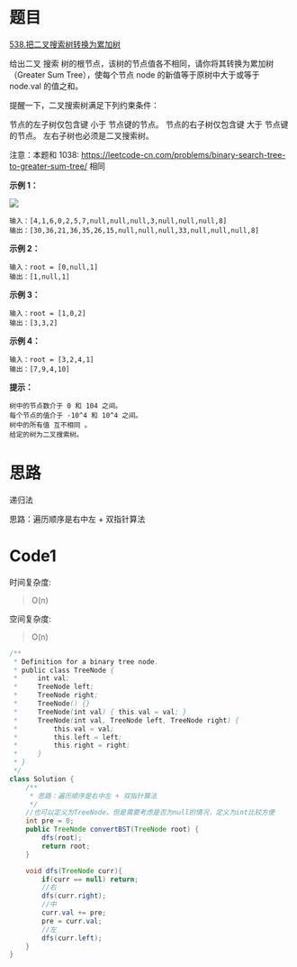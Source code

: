 # 题目
[538.把二叉搜索树转换为累加树](https://leetcode.cn/problems/convert-bst-to-greater-tree/)

给出二叉 搜索 树的根节点，该树的节点值各不相同，请你将其转换为累加树（Greater Sum Tree），使每个节点 node 的新值等于原树中大于或等于 node.val 的值之和。

提醒一下，二叉搜索树满足下列约束条件：

节点的左子树仅包含键 小于 节点键的节点。
节点的右子树仅包含键 大于 节点键的节点。
左右子树也必须是二叉搜索树。

注意：本题和 1038: https://leetcode-cn.com/problems/binary-search-tree-to-greater-sum-tree/ 相同

**示例 1：**

![](https://assets.leetcode-cn.com/aliyun-lc-upload/uploads/2019/05/03/tree.png)

``` 
输入：[4,1,6,0,2,5,7,null,null,null,3,null,null,null,8]
输出：[30,36,21,36,35,26,15,null,null,null,33,null,null,null,8]
```
**示例 2：**

``` 
输入：root = [0,null,1]
输出：[1,null,1]
```
**示例 3：**

``` 
输入：root = [1,0,2]
输出：[3,3,2]
```
**示例 4：**

``` 
输入：root = [3,2,4,1]
输出：[7,9,4,10]
```


**提示：**

``` 
树中的节点数介于 0 和 104 之间。
每个节点的值介于 -10^4 和 10^4 之间。
树中的所有值 互不相同 。
给定的树为二叉搜索树。
```

# 思路
递归法

思路：遍历顺序是右中左 + 双指针算法

# Code1

时间复杂度:
>O(n)
 
空间复杂度:
>O(n)

```java
/**
 * Definition for a binary tree node.
 * public class TreeNode {
 *     int val;
 *     TreeNode left;
 *     TreeNode right;
 *     TreeNode() {}
 *     TreeNode(int val) { this.val = val; }
 *     TreeNode(int val, TreeNode left, TreeNode right) {
 *         this.val = val;
 *         this.left = left;
 *         this.right = right;
 *     }
 * }
 */
class Solution {
    /**
     * 思路：遍历顺序是右中左 + 双指针算法
     */
    //也可以定义为TreeNode，但是需要考虑是否为null的情况，定义为int比较方便
    int pre = 0;
    public TreeNode convertBST(TreeNode root) {
        dfs(root);
        return root;
    }

    void dfs(TreeNode curr){
        if(curr == null) return;
        //右
        dfs(curr.right);
        //中
        curr.val += pre;
        pre = curr.val;
        //左
        dfs(curr.left);
    }
}
```